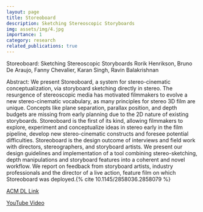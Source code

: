 ```yaml
---
layout: page
title: Storeoboard
description: Sketching Stereoscopic Storyboards
img: assets/img/4.jpg
importance: 1
category: research
related_publications: true
---
```


Storeoboard: Sketching Stereoscopic Storyboards
Rorik Henrikson, Bruno De Araujo, Fanny Chevalier, Karan Singh, Ravin Balakrishnan

Abstract:
We present Storeoboard, a system for stereo-cinematic conceptualization, via storyboard sketching directly in stereo. The resurgence of stereoscopic media has motivated filmmakers to evolve a new stereo-cinematic vocabulary, as many principles for stereo 3D film are unique. Concepts like plane separation, parallax position, and depth budgets are missing from early planning due to the 2D nature of existing storyboards. Storeoboard is the first of its kind, allowing filmmakers to explore, experiment and conceptualize ideas in stereo early in the film pipeline, develop new stereo-cinematic constructs and foresee potential difficulties. Storeoboard is the design outcome of interviews and field work with directors, stereographers, and storyboard artists. We present our design guidelines and implementation of a tool combining stereo-sketching, depth manipulations and storyboard features into a coherent and novel workflow. We report on feedback from storyboard artists, industry professionals and the director of a live action, feature film on which Storeoboard was deployed.{% cite 10.1145/2858036.2858079 %}

<a href="https://dl.acm.org/doi/10.1145/2858036.2858079">ACM DL Link</a>

<a href="https://www.youtube.com/watch?v=l6_jJeKfQWYE">YouTube Video</a>
